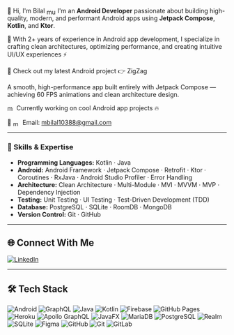 👋 Hi, I'm Bilal
<img align="center" src="https://developer.android.com/static/images/brand/android-head_flat.png" alt="muhammad_bilal" height="14" width="21"/> I'm an **Android Developer** passionate about building high-quality, modern, and performant Android apps using **Jetpack Compose**, **Kotlin**, and **Ktor**.

🧰 With 2+ years of experience in Android app development, I specialize in crafting clean architectures, optimizing performance, and creating intuitive UI/UX experiences ⚡

📱 Check out my latest Android project 👉 ZigZag

A smooth, high-performance app built entirely with Jetpack Compose — achieving 60 FPS animations and clean architecture design.

<img align="center" src="https://user-images.githubusercontent.com/103866722/177941491-1947c6b0-6e38-4880-8bd7-01dac36165df.png" alt="muhammad_bilal" height="18" width="17"/> Currently working on cool Android app projects 🔥

📧 <img align="center" src="https://mailmeteor.com/logos/assets/PNG/Gmail_Logo_512px.png" alt="muhammad_bilal" height="13" width="18"/>
Email: mbilal10388@gmail.com

---

### 🧠 Skills & Expertise

- **Programming Languages:** Kotlin · Java  
- **Android:** Android Framework · Jetpack Compose · Retrofit · Ktor · Coroutines · RxJava · Android Studio Profiler · Error Handling  
- **Architecture:** Clean Architecture · Multi-Module · MVI · MVVM · MVP · Dependency Injection  
- **Testing:** Unit Testing · UI Testing · Test-Driven Development (TDD)  
- **Database:** PostgreSQL · SQLite · RoomDB · MongoDB  
- **Version Control:** Git · GitHub  

---

## 🌐 Connect With Me
[![LinkedIn](https://img.shields.io/badge/LinkedIn-%230077B5.svg?logo=linkedin&logoColor=white)](https://www.linkedin.com/in/muhammad-bilal-b8bba4286)

---

## 🛠️ Tech Stack

![Android](https://img.shields.io/badge/android-%2320232a.svg?style=for-the-badge&logo=android&logoColor=%a4c639)
![GraphQL](https://img.shields.io/badge/-GraphQL-E10098?style=for-the-badge&logo=graphql&logoColor=white)
![Java](https://img.shields.io/badge/java-%23ED8B00.svg?style=for-the-badge&logo=openjdk&logoColor=white)
![Kotlin](https://img.shields.io/badge/kotlin-%237F52FF.svg?style=for-the-badge&logo=kotlin&logoColor=white)
![Firebase](https://img.shields.io/badge/firebase-%23039BE5.svg?style=for-the-badge&logo=firebase)
![GitHub Pages](https://img.shields.io/badge/github%20pages-121013?style=for-the-badge&logo=github&logoColor=white)
![Heroku](https://img.shields.io/badge/heroku-%23430098.svg?style=for-the-badge&logo=heroku&logoColor=white)
![Apollo GraphQL](https://img.shields.io/badge/-ApolloGraphQL-311C87?style=for-the-badge&logo=apollo-graphql)
![JavaFX](https://img.shields.io/badge/javafx-%23FF0000.svg?style=for-the-badge&logo=javafx&logoColor=white)
![MariaDB](https://img.shields.io/badge/MariaDB-003545?style=for-the-badge&logo=mariadb&logoColor=white)
![PostgreSQL](https://img.shields.io/badge/postgres-%23316192.svg?style=for-the-badge&logo=postgresql&logoColor=white)
![Realm](https://img.shields.io/badge/Realm-39477F?style=for-the-badge&logo=realm&logoColor=white)
![SQLite](https://img.shields.io/badge/sqlite-%2307405e.svg?style=for-the-badge&logo=sqlite&logoColor=white)
![Figma](https://img.shields.io/badge/figma-%23F24E1E.svg?style=for-the-badge&logo=figma&logoColor=white)
![GitHub](https://img.shields.io/badge/github-%23121011.svg?style=for-the-badge&logo=github&logoColor=white)
![Git](https://img.shields.io/badge/git-%23F05033.svg?style=for-the-badge&logo=git&logoColor=white)
![GitLab](https://img.shields.io/badge/gitlab-%23181717.svg?style=for-the-badge&logo=gitlab&logoColor=white)
